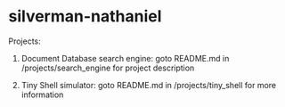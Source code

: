 # silverman-nathaniel

Projects:
  1) Document Database search engine: goto README.md in /projects/search_engine for project description

  2) Tiny Shell simulator: goto README.md in /projects/tiny_shell for more information

